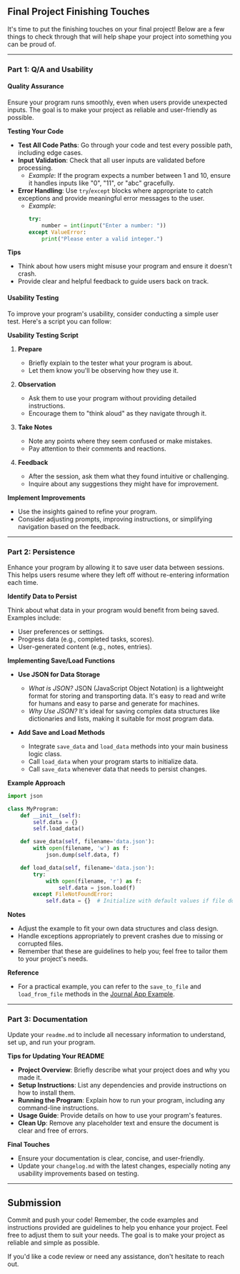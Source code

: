 ## Final Project Finishing Touches

It's time to put the finishing touches on your final project! Below are a few things to check through that will help shape your project into something you can be proud of.

---

### Part 1: Q/A and Usability

#### Quality Assurance

Ensure your program runs smoothly, even when users provide unexpected inputs. The goal is to make your project as reliable and user-friendly as possible.

**Testing Your Code**

- **Test All Code Paths**: Go through your code and test every possible path, including edge cases.
- **Input Validation**: Check that all user inputs are validated before processing.
  - _Example_: If the program expects a number between 1 and 10, ensure it handles inputs like "0", "11", or "abc" gracefully.
- **Error Handling**: Use `try`/`except` blocks where appropriate to catch exceptions and provide meaningful error messages to the user.
  - _Example_:
    ```python
    try:
        number = int(input("Enter a number: "))
    except ValueError:
        print("Please enter a valid integer.")
    ```

**Tips**

- Think about how users might misuse your program and ensure it doesn't crash.
- Provide clear and helpful feedback to guide users back on track.

#### Usability Testing

To improve your program's usability, consider conducting a simple user test. Here's a script you can follow:

**Usability Testing Script**

1. **Prepare**

   - Briefly explain to the tester what your program is about.
   - Let them know you'll be observing how they use it.

2. **Observation**

   - Ask them to use your program without providing detailed instructions.
   - Encourage them to "think aloud" as they navigate through it.

3. **Take Notes**

   - Note any points where they seem confused or make mistakes.
   - Pay attention to their comments and reactions.

4. **Feedback**
   - After the session, ask them what they found intuitive or challenging.
   - Inquire about any suggestions they might have for improvement.

**Implement Improvements**

- Use the insights gained to refine your program.
- Consider adjusting prompts, improving instructions, or simplifying navigation based on the feedback.

---

### Part 2: Persistence

Enhance your program by allowing it to save user data between sessions. This helps users resume where they left off without re-entering information each time.

**Identify Data to Persist**

Think about what data in your program would benefit from being saved. Examples include:

- User preferences or settings.
- Progress data (e.g., completed tasks, scores).
- User-generated content (e.g., notes, entries).

**Implementing Save/Load Functions**

- **Use JSON for Data Storage**

  - _What is JSON?_ JSON (JavaScript Object Notation) is a lightweight format for storing and transporting data. It's easy to read and write for humans and easy to parse and generate for machines.
  - _Why Use JSON?_ It's ideal for saving complex data structures like dictionaries and lists, making it suitable for most program data.

- **Add Save and Load Methods**
  - Integrate `save_data` and `load_data` methods into your main business logic class.
  - Call `load_data` when your program starts to initialize data.
  - Call `save_data` whenever data that needs to persist changes.

**Example Approach**

```python
import json

class MyProgram:
    def __init__(self):
        self.data = {}
        self.load_data()

    def save_data(self, filename='data.json'):
        with open(filename, 'w') as f:
            json.dump(self.data, f)

    def load_data(self, filename='data.json'):
        try:
            with open(filename, 'r') as f:
                self.data = json.load(f)
        except FileNotFoundError:
            self.data = {}  # Initialize with default values if file doesn't exist
```

**Notes**

- Adjust the example to fit your own data structures and class design.
- Handle exceptions appropriately to prevent crashes due to missing or corrupted files.
- Remember that these are guidelines to help you; feel free to tailor them to your project's needs.

**Reference**

- For a practical example, you can refer to the `save_to_file` and `load_from_file` methods in the [Journal App Example](https://github.com/fu-cs-121/final-project-example-web/blob/main/core.py#L56-L79).

---

### Part 3: Documentation

Update your `readme.md` to include all necessary information to understand, set up, and run your program.

**Tips for Updating Your README**

- **Project Overview**: Briefly describe what your project does and why you made it.
- **Setup Instructions**: List any dependencies and provide instructions on how to install them.
- **Running the Program**: Explain how to run your program, including any command-line instructions.
- **Usage Guide**: Provide details on how to use your program's features.
- **Clean Up**: Remove any placeholder text and ensure the document is clear and free of errors.

**Final Touches**

- Ensure your documentation is clear, concise, and user-friendly.
- Update your `changelog.md` with the latest changes, especially noting any usability improvements based on testing.

---

## Submission

Commit and push your code! Remember, the code examples and instructions provided are guidelines to help you enhance your project. Feel free to adjust them to suit your needs. The goal is to make your project as reliable and simple as possible.

If you'd like a code review or need any assistance, don't hesitate to reach out.
